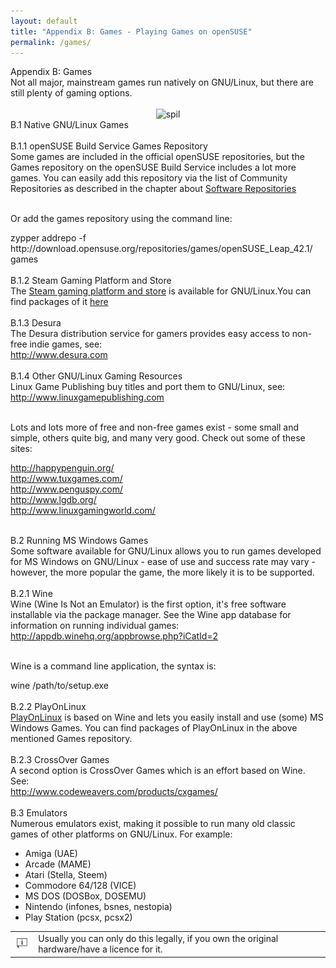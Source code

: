 ```yaml
---
layout: default
title: "Appendix B: Games - Playing Games on openSUSE"
permalink: /games/
---
```


<div class="os1">Appendix B: Games</div>
Not all major, mainstream games run natively on GNU/Linux, but there are still plenty of gaming options.<br /><br />

<center><img src="images/pics/spil.jpg" alt="spil" class="pic" /></center>



<div class="os2">B.1 Native GNU/Linux Games</div><br />


<div class="os3">B.1.1 openSUSE Build Service Games Repository</div>
Some games are included in the official openSUSE repositories, but the Games repository on the openSUSE Build Service includes a lot more games. You can easily add this repository via the list of Community Repositories as described in the chapter about <a href="repositories.php">Software Repositories</a><br /><br />

Or add the games repository using the command line:
<div class="clroot">zypper addrepo -f http://download.opensuse.org/repositories/games/openSUSE_Leap_42.1/ games</div><br />


<div class="os3">B.1.2 Steam Gaming Platform and Store</div>
The <a href="http://store.steampowered.com/browse/linux/" target="_blank">Steam gaming platform and store</a> is available for GNU/Linux.You can find packages of it <a href="http://software.opensuse.org/package/steam" target="_blank">here</a><br /><br />


<div class="os3">B.1.3 Desura</div>
The Desura distribution service for gamers provides easy access to non-free indie games, see:<br />
<a href="http://www.desura.com" target="_blank">http://www.desura.com</a><br /><br />

<div class="os3">B.1.4 Other GNU/Linux Gaming Resources</div>
Linux Game Publishing buy titles and port them to GNU/Linux, see:<br />
<a href="http://www.linuxgamepublishing.com" target="_blank">http://www.linuxgamepublishing.com</a><br /><br />

Lots and lots more of free and non-free games exist - some small and simple, others quite big, and many very good. Check out some of these sites:<br />

<a href="http://happypenguin.org/" target="_blank">http://happypenguin.org/</a><br />
<a href="http://www.tuxgames.com/" target="_blank">http://www.tuxgames.com/</a><br />
<a href="http://www.penguspy.com/" target="_blank">http://www.penguspy.com/</a><br />
<a href="http://www.lgdb.org/" target="_blank">http://www.lgdb.org/</a><br />
<a href="http://www.linuxgamingworld.com/" target="_blank">http://www.linuxgamingworld.com/</a><br /><br />


<div class="os2">B.2 Running MS Windows Games</div>
Some software available for GNU/Linux allows you to run games developed for MS Windows on GNU/Linux - ease of use and success rate may vary - however, the more popular the game, the more likely it is to be supported.<br /><br />


<div class="os3">B.2.1 Wine</div>
Wine (Wine Is Not an Emulator) is the first option, it's free software installable via the package manager. See the Wine app database for information on running individual games:<br />
<a href="http://appdb.winehq.org/appbrowse.php?iCatId=2" target="_blank">http://appdb.winehq.org/appbrowse.php?iCatId=2</a><br /><br />

Wine is a command line application, the syntax is:
<div class="cl">wine /path/to/setup.exe</div><br />

<div class="os3">B.2.2 PlayOnLinux</div>
<a href="http://www.playonlinux.com/" target="_blank">PlayOnLinux</a> is based on Wine and lets you easily install and use (some) MS Windows Games. You can find packages of PlayOnLinux in the above mentioned Games repository.<br /><br />


<div class="os3">B.2.3 CrossOver Games</div>
A second option is CrossOver Games which is an effort based on Wine. See:<br />
<a href="http://www.codeweavers.com/products/cxgames/" target="_blank">http://www.codeweavers.com/products/cxgames/</a><br /><br />

<!--
<div class="os3">B.2.4 Cedega</div>
Another option that lets you run MS Windows games is Cedega. They have some MS Windows games officially certified for being ran this way. See:<br />
<a href="http://www.cedega.com" target="_blank">http://www.cedega.com/</a><br /><br />
-->

<div class="os2">B.3 Emulators</div>
Numerous emulators exist, making it possible to run many old classic games of other platforms on GNU/Linux. For example:<br />

<ul>
  <li>Amiga (UAE)</li>
  <li>Arcade (MAME)</li>
  <li>Atari (Stella, Steem)</li>
  <li>Commodore 64/128 (VICE)</li>
  <li>MS DOS (DOSBox, DOSEMU)</li>
  <li>Nintendo (infones, bsnes, nestopia)</li>
  <li>Play Station (pcsx, pcsx2)</li>
  
</ul>


<div class="tip">
<table>
<tbody>
<tr>
<td><img src="images/pics/tip.png" alt="tip" /></td>
<td>Usually you can only do this legally, if you own the original hardware/have a licence for it.</td>
</tr>
</tbody>
</table>
</div><br />
